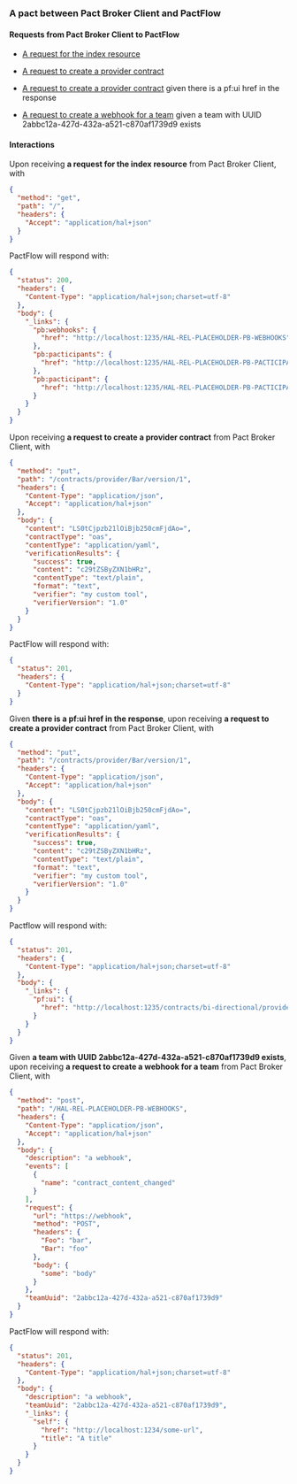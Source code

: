 ### A pact between Pact Broker Client and PactFlow

#### Requests from Pact Broker Client to PactFlow

* [A request for the index resource](#a_request_for_the_index_resource)

* [A request to create a provider contract](#a_request_to_create_a_provider_contract)

* [A request to create a provider contract](#a_request_to_create_a_provider_contract_given_there_is_a_pf:ui_href_in_the_response) given there is a pf:ui href in the response

* [A request to create a webhook for a team](#a_request_to_create_a_webhook_for_a_team_given_a_team_with_UUID_2abbc12a-427d-432a-a521-c870af1739d9_exists) given a team with UUID 2abbc12a-427d-432a-a521-c870af1739d9 exists

#### Interactions

<a name="a_request_for_the_index_resource"></a>
Upon receiving **a request for the index resource** from Pact Broker Client, with
```json
{
  "method": "get",
  "path": "/",
  "headers": {
    "Accept": "application/hal+json"
  }
}
```
PactFlow will respond with:
```json
{
  "status": 200,
  "headers": {
    "Content-Type": "application/hal+json;charset=utf-8"
  },
  "body": {
    "_links": {
      "pb:webhooks": {
        "href": "http://localhost:1235/HAL-REL-PLACEHOLDER-PB-WEBHOOKS"
      },
      "pb:pacticipants": {
        "href": "http://localhost:1235/HAL-REL-PLACEHOLDER-PB-PACTICIPANTS"
      },
      "pb:pacticipant": {
        "href": "http://localhost:1235/HAL-REL-PLACEHOLDER-PB-PACTICIPANT-{pacticipant}"
      }
    }
  }
}
```
<a name="a_request_to_create_a_provider_contract"></a>
Upon receiving **a request to create a provider contract** from Pact Broker Client, with
```json
{
  "method": "put",
  "path": "/contracts/provider/Bar/version/1",
  "headers": {
    "Content-Type": "application/json",
    "Accept": "application/hal+json"
  },
  "body": {
    "content": "LS0tCjpzb21lOiBjb250cmFjdAo=",
    "contractType": "oas",
    "contentType": "application/yaml",
    "verificationResults": {
      "success": true,
      "content": "c29tZSByZXN1bHRz",
      "contentType": "text/plain",
      "format": "text",
      "verifier": "my custom tool",
      "verifierVersion": "1.0"
    }
  }
}
```
PactFlow will respond with:
```json
{
  "status": 201,
  "headers": {
    "Content-Type": "application/hal+json;charset=utf-8"
  }
}
```
<a name="a_request_to_create_a_provider_contract_given_there_is_a_pf:ui_href_in_the_response"></a>
Given **there is a pf:ui href in the response**, upon receiving **a request to create a provider contract** from Pact Broker Client, with
```json
{
  "method": "put",
  "path": "/contracts/provider/Bar/version/1",
  "headers": {
    "Content-Type": "application/json",
    "Accept": "application/hal+json"
  },
  "body": {
    "content": "LS0tCjpzb21lOiBjb250cmFjdAo=",
    "contractType": "oas",
    "contentType": "application/yaml",
    "verificationResults": {
      "success": true,
      "content": "c29tZSByZXN1bHRz",
      "contentType": "text/plain",
      "format": "text",
      "verifier": "my custom tool",
      "verifierVersion": "1.0"
    }
  }
}
```
Pactflow will respond with:
```json
{
  "status": 201,
  "headers": {
    "Content-Type": "application/hal+json;charset=utf-8"
  },
  "body": {
    "_links": {
      "pf:ui": {
        "href": "http://localhost:1235/contracts/bi-directional/provider/Bar/version/1/provider-contract"
      }
    }
  }
}
```
<a name="a_request_to_create_a_webhook_for_a_team_given_a_team_with_UUID_2abbc12a-427d-432a-a521-c870af1739d9_exists"></a>
Given **a team with UUID 2abbc12a-427d-432a-a521-c870af1739d9 exists**, upon receiving **a request to create a webhook for a team** from Pact Broker Client, with
```json
{
  "method": "post",
  "path": "/HAL-REL-PLACEHOLDER-PB-WEBHOOKS",
  "headers": {
    "Content-Type": "application/json",
    "Accept": "application/hal+json"
  },
  "body": {
    "description": "a webhook",
    "events": [
      {
        "name": "contract_content_changed"
      }
    ],
    "request": {
      "url": "https://webhook",
      "method": "POST",
      "headers": {
        "Foo": "bar",
        "Bar": "foo"
      },
      "body": {
        "some": "body"
      }
    },
    "teamUuid": "2abbc12a-427d-432a-a521-c870af1739d9"
  }
}
```
PactFlow will respond with:
```json
{
  "status": 201,
  "headers": {
    "Content-Type": "application/hal+json;charset=utf-8"
  },
  "body": {
    "description": "a webhook",
    "teamUuid": "2abbc12a-427d-432a-a521-c870af1739d9",
    "_links": {
      "self": {
        "href": "http://localhost:1234/some-url",
        "title": "A title"
      }
    }
  }
}
```
